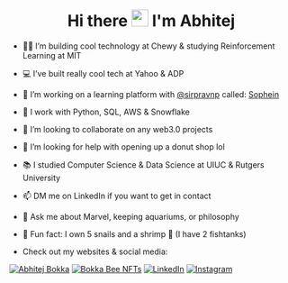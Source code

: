 <h1 align="center">Hi there <img src="https://raw.githubusercontent.com/MartinHeinz/MartinHeinz/master/wave.gif" width="30px"> I'm Abhitej</h1>

- 👨‍💻 I’m building cool technology at Chewy & studying Reinforcement Learning at MIT
- 💻 I’ve built really cool tech at Yahoo & ADP
- 🔭 I’m working on a learning platform with <a href="https://github.com/sirpravnp">@sirpravnp</a> called: <a href="https://sophein.com/">Sophein</a>
- 🌱 I work with Python, SQL, AWS & Snowflake

- 👯 I’m looking to collaborate on any web3.0 projects
- 🍩 I’m looking for help with opening up a donut shop lol
- 📚 I studied Computer Science & Data Science at UIUC & Rutgers University
- 📫 DM me on LinkedIn if you want to get in contact
  
- 💬 Ask me about Marvel, keeping aquariums, or philosophy
- 🐌 Fun fact: I own 5 snails and a shrimp 🦐 (I have 2 fishtanks)
- Check out my websites & social media: 

<p align="center"> 

<a href="https://abhitej-bokka.github.io/">![Abhitej Bokka](https://img.shields.io/badge/Abhitej_Bokka-816EFF?style=for-the-badge&logo=Three.js&logoColor=white)</a> 
<a href="https://bokka-bee-nfts.herokuapp.com/">![Bokka Bee NFTs](https://img.shields.io/badge/Bokka_Bee_NFTs-43B6B4?style=for-the-badge&logo=Ethereum&logoColor=white)</a> 
<a href="https://www.linkedin.com/in/abhitej-bokka/">![LinkedIn](https://img.shields.io/badge/LinkedIn-0077B5?style=for-the-badge&logo=linkedin&logoColor=white)</a>
<a href="https://www.instagram.com/abhitej.bokka/">![Instagram](https://img.shields.io/badge/Instagram-E4405F?style=for-the-badge&logo=instagram&logoColor=white)</a>
  
</p>
